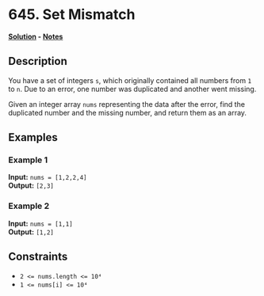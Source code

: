 # 645. Set Mismatch

**[Solution](./solution.c) - [Notes](./notes.md)**

## Description
You have a set of integers `s`, which originally contained all numbers from `1` to `n`. Due to an error, one number was duplicated and another went missing.

Given an integer array `nums` representing the data after the error, find the duplicated number and the missing number, and return them as an array.

## Examples

### Example 1
**Input:** `nums = [1,2,2,4]`  
**Output:** `[2,3]`

### Example 2
**Input:** `nums = [1,1]`  
**Output:** `[1,2]`

## Constraints
- `2 <= nums.length <= 10⁴`
- `1 <= nums[i] <= 10⁴`
